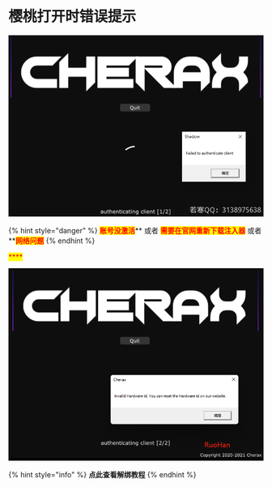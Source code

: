 # 樱桃打开时错误提示

![](<../../.gitbook/assets/image (47).png>)

{% hint style="danger" %}
<mark style="color:red;">**账号没激活**</mark>** 或者 **<mark style="color:red;">**需要在官网重新下载注入器**</mark>** 或者 **<mark style="color:red;">**网络问题**</mark>
{% endhint %}

<mark style="color:red;">****</mark>

![](<../../.gitbook/assets/image (23).png>)

{% hint style="info" %}
**点此查看解绑教程**
{% endhint %}
